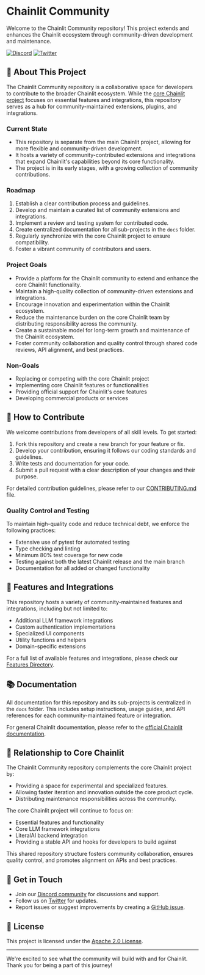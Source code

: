# Chainlit Community

Welcome to the Chainlit Community repository! This project extends and enhances the Chainlit ecosystem through community-driven development and maintenance.

[![Discord](https://dcbadge.vercel.app/api/server/ZThrUxbAYw?style=flat)](https://discord.gg/k73SQ3FyUh)
[![Twitter](https://img.shields.io/twitter/url/https/twitter.com/chainlit_io.svg?style=social&label=Follow%20%40chainlit_io)](https://twitter.com/chainlit_io)

## 🌟 About This Project

The Chainlit Community repository is a collaborative space for developers to contribute to the broader Chainlit ecosystem. While the [core Chainlit project](https://github.com/Chainlit/chainlit) focuses on essential features and integrations, this repository serves as a hub for community-maintained extensions, plugins, and integrations.

### Current State

- This repository is separate from the main Chainlit project, allowing for more flexible and community-driven development.
- It hosts a variety of community-contributed extensions and integrations that expand Chainlit's capabilities beyond its core functionality.
- The project is in its early stages, with a growing collection of community contributions.

### Roadmap

1. Establish a clear contribution process and guidelines.
2. Develop and maintain a curated list of community extensions and integrations.
3. Implement a review and testing system for contributed code.
4. Create centralized documentation for all sub-projects in the `docs` folder.
5. Regularly synchronize with the core Chainlit project to ensure compatibility.
6. Foster a vibrant community of contributors and users.

### Project Goals

- Provide a platform for the Chainlit community to extend and enhance the core Chainlit functionality.
- Maintain a high-quality collection of community-driven extensions and integrations.
- Encourage innovation and experimentation within the Chainlit ecosystem.
- Reduce the maintenance burden on the core Chainlit team by distributing responsibility across the community.
- Create a sustainable model for long-term growth and maintenance of the Chainlit ecosystem.
- Foster community collaboration and quality control through shared code reviews, API alignment, and best practices.

### Non-Goals

- Replacing or competing with the core Chainlit project
- Implementing core Chainlit features or functionalities
- Providing official support for Chainlit's core features
- Developing commercial products or services

## 🤝 How to Contribute

We welcome contributions from developers of all skill levels. To get started:

1. Fork this repository and create a new branch for your feature or fix.
2. Develop your contribution, ensuring it follows our coding standards and guidelines.
3. Write tests and documentation for your code.
4. Submit a pull request with a clear description of your changes and their purpose.

For detailed contribution guidelines, please refer to our [CONTRIBUTING.md](CONTRIBUTING.md) file.

### Quality Control and Testing

To maintain high-quality code and reduce technical debt, we enforce the following practices:

- Extensive use of pytest for automated testing
- Type checking and linting
- Minimum 80% test coverage for new code
- Testing against both the latest Chainlit release and the main branch
- Documentation for all added or changed functionality

## 🔧 Features and Integrations

This repository hosts a variety of community-maintained features and integrations, including but not limited to:

- Additional LLM framework integrations
- Custom authentication implementations
- Specialized UI components
- Utility functions and helpers
- Domain-specific extensions

For a full list of available features and integrations, please check our [Features Directory](FEATURES.md).

## 📚 Documentation

All documentation for this repository and its sub-projects is centralized in the `docs` folder. This includes setup instructions, usage guides, and API references for each community-maintained feature or integration.

For general Chainlit documentation, please refer to the [official Chainlit documentation](https://docs.chainlit.io).

## 🔗 Relationship to Core Chainlit

The Chainlit Community repository complements the core Chainlit project by:

- Providing a space for experimental and specialized features.
- Allowing faster iteration and innovation outside the core product cycle.
- Distributing maintenance responsibilities across the community.

The core Chainlit project will continue to focus on:

- Essential features and functionality
- Core LLM framework integrations
- LiteralAI backend integration
- Providing a stable API and hooks for developers to build against

This shared repository structure fosters community collaboration, ensures quality control, and promotes alignment on APIs and best practices.

## 📣 Get in Touch

- Join our [Discord community](https://discord.gg/k73SQ3FyUh) for discussions and support.
- Follow us on [Twitter](https://twitter.com/chainlit_io) for updates.
- Report issues or suggest improvements by creating a [GitHub issue](https://github.com/chainlit-community/chainlit-community/issues).

## 📄 License

This project is licensed under the [Apache 2.0 License](LICENSE).

---

We're excited to see what the community will build with and for Chainlit. Thank you for being a part of this journey!
